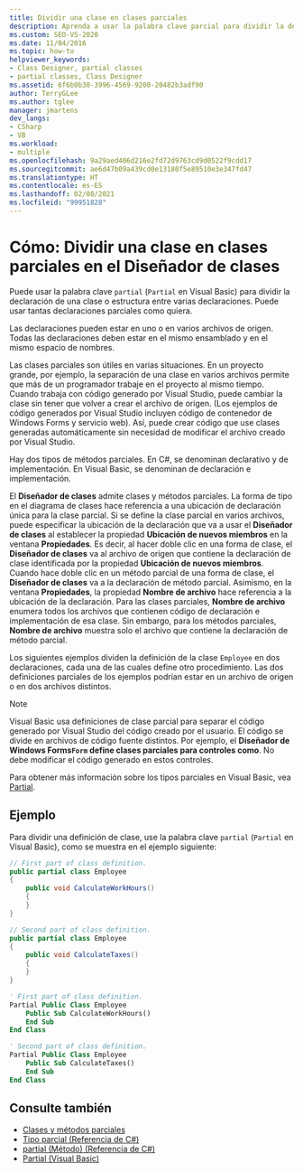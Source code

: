 ```yaml
---
title: Dividir una clase en clases parciales
description: Aprenda a usar la palabra clave parcial para dividir la declaración de una clase o estructura entre varias declaraciones en el Diseñador de clases.
ms.custom: SEO-VS-2020
ms.date: 11/04/2016
ms.topic: how-to
helpviewer_keywords:
- Class Designer, partial classes
- partial classes, Class Designer
ms.assetid: 6f6b0b30-3996-4569-9200-20482b3adf90
author: TerryGLee
ms.author: tglee
manager: jmartens
dev_langs:
- CSharp
- VB
ms.workload:
- multiple
ms.openlocfilehash: 9a29aed406d216e2fd72d9763cd9d0522f9cdd17
ms.sourcegitcommit: ae6d47b09a439cd0e13180f5e89510e3e347fd47
ms.translationtype: HT
ms.contentlocale: es-ES
ms.lasthandoff: 02/08/2021
ms.locfileid: "99951828"
---
```

# <a name="how-to-split-a-class-into-partial-classes-in-class-designer"></a>Cómo: Dividir una clase en clases parciales en el Diseñador de clases

Puede usar la palabra clave `partial` (`Partial` en Visual Basic) para dividir la declaración de una clase o estructura entre varias declaraciones. Puede usar tantas declaraciones parciales como quiera.

Las declaraciones pueden estar en uno o en varios archivos de origen. Todas las declaraciones deben estar en el mismo ensamblado y en el mismo espacio de nombres.

Las clases parciales son útiles en varias situaciones. En un proyecto grande, por ejemplo, la separación de una clase en varios archivos permite que más de un programador trabaje en el proyecto al mismo tiempo. Cuando trabaja con código generado por Visual Studio, puede cambiar la clase sin tener que volver a crear el archivo de origen. (Los ejemplos de código generados por Visual Studio incluyen código de contenedor de Windows Forms y servicio web). Así, puede crear código que use clases generadas automáticamente sin necesidad de modificar el archivo creado por Visual Studio.

Hay dos tipos de métodos parciales. En C#, se denominan declarativo y de implementación. En Visual Basic, se denominan de declaración e implementación.

El **Diseñador de clases** admite clases y métodos parciales. La forma de tipo en el diagrama de clases hace referencia a una ubicación de declaración única para la clase parcial. Si se define la clase parcial en varios archivos, puede especificar la ubicación de la declaración que va a usar el **Diseñador de clases** al establecer la propiedad **Ubicación de nuevos miembros** en la ventana **Propiedades**. Es decir, al hacer doble clic en una forma de clase, el **Diseñador de clases** va al archivo de origen que contiene la declaración de clase identificada por la propiedad **Ubicación de nuevos miembros**. Cuando hace doble clic en un método parcial de una forma de clase, el **Diseñador de clases** va a la declaración de método parcial. Asimismo, en la ventana **Propiedades**, la propiedad **Nombre de archivo** hace referencia a la ubicación de la declaración. Para las clases parciales, **Nombre de archivo** enumera todos los archivos que contienen código de declaración e implementación de esa clase. Sin embargo, para los métodos parciales, **Nombre de archivo** muestra solo el archivo que contiene la declaración de método parcial.

Los siguientes ejemplos dividen la definición de la clase `Employee` en dos declaraciones, cada una de las cuales define otro procedimiento. Las dos definiciones parciales de los ejemplos podrían estar en un archivo de origen o en dos archivos distintos.

> [!NOTE]
> Visual Basic usa definiciones de clase parcial para separar el código generado por Visual Studio del código creado por el usuario. El código se divide en archivos de código fuente distintos. Por ejemplo, el **Diseñador de Windows Forms`Form` define clases parciales para controles como**. No debe modificar el código generado en estos controles.

Para obtener más información sobre los tipos parciales en Visual Basic, vea [Partial](/dotnet/visual-basic/language-reference/modifiers/partial).

## <a name="example"></a>Ejemplo

Para dividir una definición de clase, use la palabra clave `partial` (`Partial` en Visual Basic), como se muestra en el ejemplo siguiente:

```csharp
// First part of class definition.
public partial class Employee
{
    public void CalculateWorkHours()
    {
    }
}

// Second part of class definition.
public partial class Employee
{
    public void CalculateTaxes()
    {
    }
}
```

```vb
' First part of class definition.
Partial Public Class Employee
    Public Sub CalculateWorkHours()
    End Sub
End Class

' Second part of class definition.
Partial Public Class Employee
    Public Sub CalculateTaxes()
    End Sub
End Class
```

## <a name="see-also"></a>Consulte también

- [Clases y métodos parciales](/dotnet/csharp/programming-guide/classes-and-structs/partial-classes-and-methods)
- [Tipo parcial (Referencia de C#)](/dotnet/csharp/language-reference/keywords/partial-type)
- [partial (Método) (Referencia de C#)](/dotnet/csharp/language-reference/keywords/partial-method)
- [Partial (Visual Basic)](/dotnet/visual-basic/language-reference/modifiers/partial)
